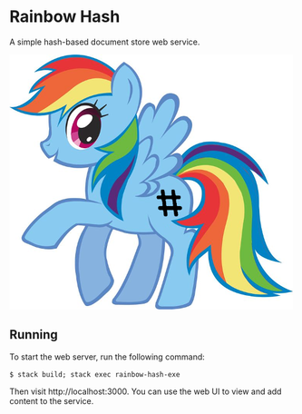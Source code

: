 # Rainbow Hash

A simple hash-based document store web service.

![Rainbow Hash](./img/logo/rainbow-hash.png)

## Running

To start the web server, run the following command:

    $ stack build; stack exec rainbow-hash-exe

Then visit http://localhost:3000.  You can use the web UI to view and add content to the service.

